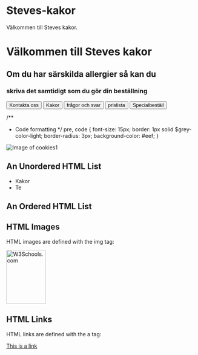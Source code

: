 # Steves-kakor
<!DOCTYPE html>
<html>
<body>

<p>Välkommen till Steves kakor.</p>

<!DOCTYPE html>
<html>
<body>

<h1>Välkommen till Steves kakor</h1>
<h2>Om du har särskilda allergier så kan du</h2>
<h3>skriva det samtidigt som du gör din beställning</h3>

</body>
</html>
<!DOCTYPE html>
<html>
<body>
<button>Kontakta oss</button>
<button>Kakor</button>
<button>frågor och svar</button>
<button>prislista</button>
<button>Specialbeställ</button>

</body>
</html>

<!DOCTYPE html>
<html>
<body>

/**
 * Code formatting
 */
pre,
code {
    font-size: 15px;
    border: 1px solid $grey-color-light;
    border-radius: 3px;
    background-color: #eef;
}

![Image of cookies1](https://www.lovethispic.com/uploaded_images/84905-Soft-Chocolate-Chip-Cookies.jpg)
</html>
<!DOCTYPE html>
<html>
<body>

<h2>An Unordered HTML List</h2>

<ul>
  <li>Kakor</li>
  <li>Te</li>
</ul>  

<h2>An Ordered HTML List</h2>

</body>
</html>
<!DOCTYPE html>
<html>
<body>
<!DOCTYPE html>
<html>
   
   <head>
      
</html>
<h2>HTML Images</h2>
<p>HTML images are defined with the img tag:</p>

<img src="w3schools.jpg" alt="W3Schools.com" width="104" height="142">

</body>
</html>
<!DOCTYPE html>
<html>
<body>

<h2>HTML Links</h2>
<p>HTML links are defined with the a tag:</p>

<a href="https://www.lovethispic.com/image/84905/soft-chocolate-chip-cookies">This is a link</a>

</body>
</html>
